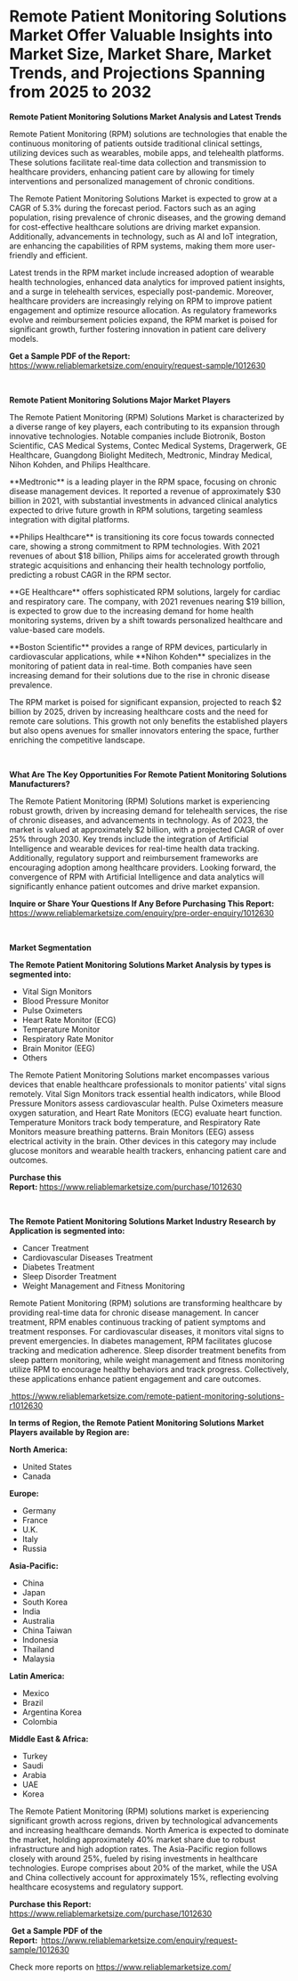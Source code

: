 <p><h1>Remote Patient Monitoring Solutions Market Offer Valuable Insights into Market Size, Market Share, Market Trends, and Projections Spanning from 2025 to 2032</h1></p><p><strong>Remote Patient Monitoring Solutions Market Analysis and Latest Trends</strong></p>
<p><p>Remote Patient Monitoring (RPM) solutions are technologies that enable the continuous monitoring of patients outside traditional clinical settings, utilizing devices such as wearables, mobile apps, and telehealth platforms. These solutions facilitate real-time data collection and transmission to healthcare providers, enhancing patient care by allowing for timely interventions and personalized management of chronic conditions.</p><p>The Remote Patient Monitoring Solutions Market is expected to grow at a CAGR of 5.3% during the forecast period. Factors such as an aging population, rising prevalence of chronic diseases, and the growing demand for cost-effective healthcare solutions are driving market expansion. Additionally, advancements in technology, such as AI and IoT integration, are enhancing the capabilities of RPM systems, making them more user-friendly and efficient.</p><p>Latest trends in the RPM market include increased adoption of wearable health technologies, enhanced data analytics for improved patient insights, and a surge in telehealth services, especially post-pandemic. Moreover, healthcare providers are increasingly relying on RPM to improve patient engagement and optimize resource allocation. As regulatory frameworks evolve and reimbursement policies expand, the RPM market is poised for significant growth, further fostering innovation in patient care delivery models.</p></p>
<p><strong>Get a Sample PDF of the Report:&nbsp;</strong> <a href="https://www.reliablemarketsize.com/enquiry/request-sample/1012630?utm_campaign=2744&utm_medium=2&utm_source=Github&utm_content=ia&utm_term=06032025&utm_id=remote-patient-monitoring-solutions">https://www.reliablemarketsize.com/enquiry/request-sample/1012630</a></p>
<p>&nbsp;</p>
<p><strong>Remote Patient Monitoring Solutions Major Market Players</strong></p>
<p><p>The Remote Patient Monitoring (RPM) Solutions Market is characterized by a diverse range of key players, each contributing to its expansion through innovative technologies. Notable companies include Biotronik, Boston Scientific, CAS Medical Systems, Contec Medical Systems, Dragerwerk, GE Healthcare, Guangdong Biolight Meditech, Medtronic, Mindray Medical, Nihon Kohden, and Philips Healthcare.</p><p>**Medtronic** is a leading player in the RPM space, focusing on chronic disease management devices. It reported a revenue of approximately $30 billion in 2021, with substantial investments in advanced clinical analytics expected to drive future growth in RPM solutions, targeting seamless integration with digital platforms.</p><p>**Philips Healthcare** is transitioning its core focus towards connected care, showing a strong commitment to RPM technologies. With 2021 revenues of about $18 billion, Philips aims for accelerated growth through strategic acquisitions and enhancing their health technology portfolio, predicting a robust CAGR in the RPM sector.</p><p>**GE Healthcare** offers sophisticated RPM solutions, largely for cardiac and respiratory care. The company, with 2021 revenues nearing $19 billion, is expected to grow due to the increasing demand for home health monitoring systems, driven by a shift towards personalized healthcare and value-based care models.</p><p>**Boston Scientific** provides a range of RPM devices, particularly in cardiovascular applications, while **Nihon Kohden** specializes in the monitoring of patient data in real-time. Both companies have seen increasing demand for their solutions due to the rise in chronic disease prevalence.</p><p>The RPM market is poised for significant expansion, projected to reach $2 billion by 2025, driven by increasing healthcare costs and the need for remote care solutions. This growth not only benefits the established players but also opens avenues for smaller innovators entering the space, further enriching the competitive landscape.</p></p>
<p>&nbsp;</p>
<p><strong>What Are The Key Opportunities For Remote Patient Monitoring Solutions Manufacturers?</strong></p>
<p><p>The Remote Patient Monitoring (RPM) Solutions market is experiencing robust growth, driven by increasing demand for telehealth services, the rise of chronic diseases, and advancements in technology. As of 2023, the market is valued at approximately $2 billion, with a projected CAGR of over 25% through 2030. Key trends include the integration of Artificial Intelligence and wearable devices for real-time health data tracking. Additionally, regulatory support and reimbursement frameworks are encouraging adoption among healthcare providers. Looking forward, the convergence of RPM with Artificial Intelligence and data analytics will significantly enhance patient outcomes and drive market expansion.</p></p>
<p><strong>Inquire or Share Your Questions If Any Before Purchasing This Report:</strong> <a href="https://www.reliablemarketsize.com/enquiry/pre-order-enquiry/1012630?utm_campaign=2744&utm_medium=2&utm_source=Github&utm_content=ia&utm_term=06032025&utm_id=remote-patient-monitoring-solutions">https://www.reliablemarketsize.com/enquiry/pre-order-enquiry/1012630</a></p>
<p>&nbsp;</p>
<p><strong>Market Segmentation</strong></p>
<p><strong>The Remote Patient Monitoring Solutions Market Analysis by types is segmented into:</strong></p>
<p><ul><li>Vital Sign Monitors</li><li>Blood Pressure Monitor</li><li>Pulse Oximeters</li><li>Heart Rate Monitor (ECG)</li><li>Temperature Monitor</li><li>Respiratory Rate Monitor</li><li>Brain Monitor (EEG)</li><li>Others</li></ul></p>
<p><p>The Remote Patient Monitoring Solutions market encompasses various devices that enable healthcare professionals to monitor patients' vital signs remotely. Vital Sign Monitors track essential health indicators, while Blood Pressure Monitors assess cardiovascular health. Pulse Oximeters measure oxygen saturation, and Heart Rate Monitors (ECG) evaluate heart function. Temperature Monitors track body temperature, and Respiratory Rate Monitors measure breathing patterns. Brain Monitors (EEG) assess electrical activity in the brain. Other devices in this category may include glucose monitors and wearable health trackers, enhancing patient care and outcomes.</p></p>
<p><strong>Purchase this Report:&nbsp;</strong><a href="https://www.reliablemarketsize.com/purchase/1012630?utm_campaign=2744&utm_medium=2&utm_source=Github&utm_content=ia&utm_term=06032025&utm_id=remote-patient-monitoring-solutions">https://www.reliablemarketsize.com/purchase/1012630</a></p>
<p>&nbsp;</p>
<p><strong>The Remote Patient Monitoring Solutions Market Industry Research by Application is segmented into:</strong></p>
<p><ul><li>Cancer Treatment</li><li>Cardiovascular Diseases Treatment</li><li>Diabetes Treatment</li><li>Sleep Disorder Treatment</li><li>Weight Management and Fitness Monitoring</li></ul></p>
<p><p>Remote Patient Monitoring (RPM) solutions are transforming healthcare by providing real-time data for chronic disease management. In cancer treatment, RPM enables continuous tracking of patient symptoms and treatment responses. For cardiovascular diseases, it monitors vital signs to prevent emergencies. In diabetes management, RPM facilitates glucose tracking and medication adherence. Sleep disorder treatment benefits from sleep pattern monitoring, while weight management and fitness monitoring utilize RPM to encourage healthy behaviors and track progress. Collectively, these applications enhance patient engagement and care outcomes.</p></p>
<p><a href="https://www.reliablemarketsize.com/remote-patient-monitoring-solutions-r1012630?utm_campaign=2744&utm_medium=2&utm_source=Github&utm_content=ia&utm_term=06032025&utm_id=remote-patient-monitoring-solutions">&nbsp;https://www.reliablemarketsize.com/remote-patient-monitoring-solutions-r1012630</a></p>
<p><strong>In terms of Region, the Remote Patient Monitoring Solutions Market Players available by Region are:</strong></p>
<p>
    <p> <strong> North America: </strong>
        <ul>
            <li>United States</li>
            <li>Canada</li>
        </ul>
        </p> 
    <p> <strong> Europe: </strong>
        <ul>
            <li>Germany</li>
            <li>France</li>
            <li>U.K.</li>
            <li>Italy</li>
            <li>Russia</li>
        </ul>
        </p> 
    <p> <strong> Asia-Pacific: </strong>
        <ul>
            <li>China</li>
            <li>Japan</li>
            <li>South Korea</li>
            <li>India</li>
            <li>Australia</li>
            <li>China Taiwan</li>
            <li>Indonesia</li>
            <li>Thailand</li>
            <li>Malaysia</li>
        </ul>
        </p> 
    <p> <strong> Latin America: </strong>
        <ul>
            <li>Mexico</li>
            <li>Brazil</li>
            <li>Argentina Korea</li>
            <li>Colombia</li>
        </ul>
        </p> 
    <p> <strong> Middle East & Africa: </strong>
        <ul>
            <li>Turkey</li>
            <li>Saudi</li>
            <li>Arabia</li>
            <li>UAE</li>
            <li>Korea</li>
        </ul>
    </p>
    </p>
<p><p>The Remote Patient Monitoring (RPM) solutions market is experiencing significant growth across regions, driven by technological advancements and increasing healthcare demands. North America is expected to dominate the market, holding approximately 40% market share due to robust infrastructure and high adoption rates. The Asia-Pacific region follows closely with around 25%, fueled by rising investments in healthcare technologies. Europe comprises about 20% of the market, while the USA and China collectively account for approximately 15%, reflecting evolving healthcare ecosystems and regulatory support.</p></p>
<p><strong>Purchase this Report: </strong><a href="https://www.reliablemarketsize.com/purchase/1012630?utm_campaign=2744&utm_medium=2&utm_source=Github&utm_content=ia&utm_term=06032025&utm_id=remote-patient-monitoring-solutions">https://www.reliablemarketsize.com/purchase/1012630</a></p>
<p>&nbsp;<strong>Get a Sample PDF of the Report:&nbsp;&nbsp;</strong><a href="https://www.reliablemarketsize.com/enquiry/request-sample/1012630?utm_campaign=2744&utm_medium=2&utm_source=Github&utm_content=ia&utm_term=06032025&utm_id=remote-patient-monitoring-solutions">https://www.reliablemarketsize.com/enquiry/request-sample/1012630</a></p>
<p><strong></strong></p>
<p>Check more reports on <a href="https://www.reliablemarketsize.com/?utm_campaign=2744&utm_medium=2&utm_source=Github&utm_content=ia&utm_term=06032025&utm_id=remote-patient-monitoring-solutions">https://www.reliablemarketsize.com/</a></p>